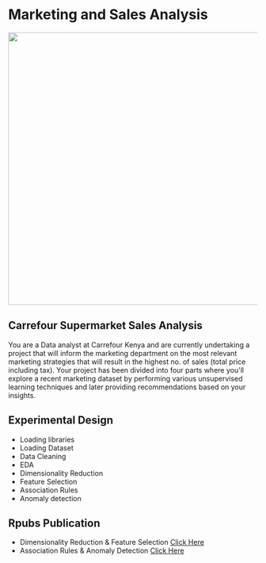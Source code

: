 # Marketing and Sales Analysis

<img src="https://user-images.githubusercontent.com/99291087/173269679-9d875419-6bbf-4cf9-9386-6a69a8105ebd.jpg" width="950" height="550" />


## Carrefour Supermarket Sales Analysis

You are a Data analyst at Carrefour Kenya and are currently undertaking a project that will inform the marketing department on the most relevant marketing strategies that will result in the highest no. of sales (total price including tax). Your project has been divided into four parts where you'll explore a recent marketing dataset by performing various unsupervised learning techniques and later providing recommendations based on your insights.
## Experimental Design
 
- Loading libraries
- Loading Dataset
- Data Cleaning
- EDA
- Dimensionality Reduction
- Feature Selection
- Association Rules
- Anomaly detection

## Rpubs Publication

- Dimensionality Reduction & Feature Selection [Click Here](https://rpubs.com/Jane-/914108)
- Association Rules & Anomaly Detection [Click Here](https://rpubs.com/Jane-/914140)
